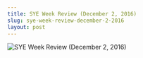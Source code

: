 ```yaml
---
title: SYE Week Review (December 2, 2016)
slug: sye-week-review-december-2-2016
layout: post
---
```


![SYE Week Review (December 2, 2016)](/media_root/file_archive/Shineyoure_weekly_review_Dec._2.png "SYE Week Review (December 2, 2016)")
